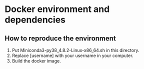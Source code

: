 # Docker environment and dependencies
## How to reproduce the environment
1. Put Miniconda3-py38_4.8.2-Linux-x86_64.sh in this directory.
2. Replace [username] with your username in your computer.
3. Build the docker image.
